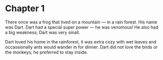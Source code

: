 # Chapter 1

There once was a frog that lived on a mountain — in a rain forest. His name was Dart. Dart had a special super power — he was venomous! He also had a big weakness; Dart was very small.

Dart loved his home in the rainforest, it was extra cozy with wet leaves and occassionally ants would wander in for dinner. Dart did not love the birds or the monkeys; he preferred to stay inside. 
